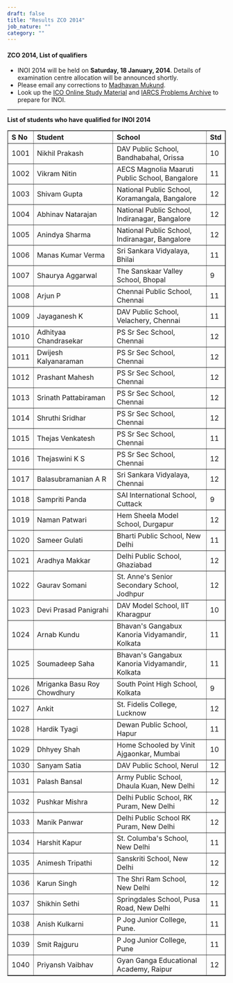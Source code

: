 ```yaml
---
draft: false
title: "Results ZCO 2014"
job_nature: ""
category: ""
---
```


<div id="cont">
<h4 align="left">ZCO 2014, List of qualifiers</h4>

<ul>

<li> INOI 2014 will be held on <b>Saturday, 18 January, 2014</b>.
Details of
examination centre allocation will be announced shortly.

<li> Please email any corrections to <a
href="mailto:ico@iarcs.org.in">Madhavan Mukund</a>.

<li> Look up the <a href="http://www.iarcs.org.in/inoi/online-study-material">ICO Online Study Material</a> and  <a href="http://opc.iarcs.org.in">IARCS Problems
     Archive</a>  to prepare for INOI.

</ul>

<hr>

<p style="font-weight: bold"> List of students who have qualified
for INOI 2014</p>

<table cellpadding="2" cellspacing="2" border="1" width="100%">
<tr>
<th align=left> S No</th>
<th align=left> Student </th>
<th align=left> School </th>
<th align=left> Std </th>
</tr>

<tr>
<td>1001</td>
<td>Nikhil Prakash</td>
<td>DAV Public School, Bandhabahal, Orissa</td>
<td>10</td>
</tr>

<tr>
<td>1002</td>
<td>Vikram Nitin</td>
<td>AECS Magnolia Maaruti Public School, Bangalore</td>
<td>11 </td>
</tr>

<tr>
<td>1003</td>
<td>Shivam Gupta</td>
<td>National Public School, Koramangala, Bangalore</td>
<td>12 </td>
</tr>

<tr>
<td>1004</td>
<td>Abhinav Natarajan</td>
<td>National Public School, Indiranagar, Bangalore</td>
<td>12 </td>
</tr>

<tr>
<td>1005</td>
<td>Anindya Sharma</td>
<td>National Public School, Indiranagar, Bangalore</td>
<td>12</td>
</tr>

<tr>
<td>1006</td>
<td>Manas Kumar Verma</td>
<td>Sri Sankara Vidyalaya, Bhilai</td>
<td>11</td>
</tr>

<tr>
<td>1007</td>
<td>Shaurya Aggarwal</td>
<td>The Sanskaar Valley School, Bhopal</td>
<td>9 </td>
</tr>

<tr>
<td>1008</td>
<td>Arjun P</td>
<td>Chennai Public School, Chennai</td>
<td>11</td>
</tr>

<tr>
<td>1009</td>
<td>Jayaganesh K</td>
<td>DAV Public School, Velachery, Chennai</td>
<td>11</td>
</tr>

<tr>
<td>1010</td>
<td>Adhityaa Chandrasekar</td>
<td>PS Sr Sec School, Chennai</td>
<td>12</td>
</tr>

<tr>
<td>1011</td>
<td>Dwijesh Kalyanaraman</td>
<td>PS Sr Sec School, Chennai</td>
<td>12  </td>
</tr>

<tr>
<td>1012</td>
<td>Prashant Mahesh</td>
<td>PS Sr Sec School, Chennai</td>
<td>12</td>
</tr>

<tr>
<td>1013</td>
<td>Srinath Pattabiraman</td>
<td>PS Sr Sec School, Chennai</td>
<td>12</td>
</tr>

<tr>
<td>1014</td>
<td>Shruthi Sridhar</td>
<td>PS Sr Sec School, Chennai</td>
<td>12</td>
</tr>

<tr>
<td>1015</td>
<td>Thejas Venkatesh</td>
<td>PS Sr Sec School, Chennai</td>
<td>11</td>
</tr>

<tr>
<td>1016</td>
<td>Thejaswini K S</td>
<td>PS Sr  Sec School, Chennai</td>
<td>12 </td>
</tr>

<tr>
<td>1017</td>
<td>Balasubramanian A R</td>
<td>Sri Sankara Vidyalaya, Chennai</td>
<td>12 </td>
</tr>

<tr>
<td>1018</td>
<td>Sampriti Panda</td>
<td>SAI International School, Cuttack</td>
<td>9 </td>
</tr>

<tr>
<td>1019</td>
<td>Naman Patwari</td>
<td>Hem Sheela Model School, Durgapur</td>
<td>12</td>
</tr>

<tr>
<td>1020</td>
<td>Sameer Gulati</td>
<td>Bharti Public School, New Delhi</td>
<td>11</td>
</tr>

<tr>
<td>1021</td>
<td>Aradhya Makkar</td>
<td>Delhi Public School, Ghaziabad</td>
<td>12</td>
</tr>

<tr>
<td>1022</td>
<td>Gaurav Somani</td>
<td>St. Anne's Senior Secondary School, Jodhpur</td>
<td>12</td>
</tr>

<tr>
<td>1023</td>
<td>Devi Prasad Panigrahi</td>
<td>DAV Model School, IIT Kharagpur</td>
<td>10</td>
</tr>

<tr>
<td>1024</td>
<td>Arnab Kundu</td>
<td>Bhavan's Gangabux Kanoria Vidyamandir, Kolkata</td>
<td>11</td>
</tr>

<tr>
<td>1025</td>
<td>Soumadeep Saha</td>
<td>Bhavan's Gangabux Kanoria Vidyamandir, Kolkata</td>
<td>11</td>
</tr>

<tr>
<td>1026</td>
<td>Mriganka Basu Roy Chowdhury</td>
<td>South Point High School, Kolkata</td>
<td>9 </td>
</tr>

<tr>
<td>1027</td>
<td>Ankit</td>
<td>St. Fidelis College, Lucknow</td>
<td>12 </td>
</tr>

<tr>
<td>1028</td>
<td>Hardik Tyagi</td>
<td>Dewan Public School, Hapur</td>
<td>11 </td>
</tr>

<tr>
<td>1029</td>
<td>Dhhyey Shah</td>
<td>Home Schooled by Vinit Ajgaonkar, Mumbai</td>
<td>10</td>
</tr>

<tr>
<td>1030</td>
<td>Sanyam Satia</td>
<td>DAV Public School, Nerul</td>
<td>12</td>
</tr>

<tr>
<td>1031</td>
<td>Palash Bansal</td>
<td>Army Public School, Dhaula Kuan, New Delhi</td>
<td>12</td>
</tr>

<tr>
<td>1032</td>
<td>Pushkar Mishra</td>
<td>Delhi Public School, RK Puram, New Delhi</td>
<td>12</td>
</tr>

<tr>
<td>1033</td>
<td>Manik Panwar</td>
<td>Delhi Public School RK Puram, New Delhi</td>
<td>12</td>
</tr>

<tr>
<td>1034</td>
<td>Harshit Kapur</td>
<td>St. Columba's School, New Delhi</td>
<td>11 </td>
</tr>

<tr>
<td>1035</td>
<td>Animesh Tripathi</td>
<td>Sanskriti School, New Delhi</td>
<td>12</td>
</tr>

<tr>
<td>1036</td>
<td>Karun Singh</td>
<td>The Shri Ram School, New Delhi</td>
<td>12 </td>
</tr>

<tr>
<td>1037</td>
<td>Shikhin Sethi</td>
<td>Springdales School, Pusa Road, New Delhi</td>
<td>11</td>
</tr>

<tr>
<td>1038</td>
<td>Anish Kulkarni</td>
<td>P Jog Junior College, Pune.</td>
<td>11</td>
</tr>

<tr>
<td>1039</td>
<td>Smit Rajguru</td>
<td>P Jog Junior College, Pune</td>
<td>11</td>
</tr>

<tr>
<td>1040</td>
<td>Priyansh Vaibhav</td>
<td>Gyan Ganga Educational Academy, Raipur</td>
<td>12</td>
</tr>

</table>
